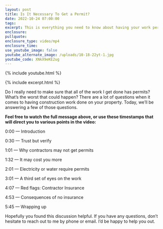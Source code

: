 ```yaml
---
layout: post
title: Is It Necessary To Get a Permit?
date: 2022-10-24 07:00:00
tags:
excerpt: This is everything you need to know about having your work permitted.
enclosure:
pullquote:
enclosure_type: video/mp4
enclosure_time:
use_youtube_image: false
youtube_alternate_image: /uploads/10-18-22yt-1.jpg
youtube_code: XNkX9eKE2ug
---
```

{% include youtube.html %}

{% include excerpt.html %}

Do I really need to make sure that all of the work I get done has permits? What’s the worst that could happen? There are a lot of questions when it comes to having construction work done on your property. Today, we’ll be answering a few of those questions.

**Feel free to watch the full message above, or use these timestamps that will direct you to various points in the video:**

0:00 — Introduction

0:30 — Trust but verify

1:01 — Why contractors may not get permits

1:32 — It may cost you more

2:01 — Electricity or water require permits

3:01 — A third set of eyes on the work

4:07 — Red flags: Contractor Insurance

4:53 — Consequences of no insurance

5:45 — Wrapping up

Hopefully you found this discussion helpful. If you have any questions, don’t hesitate to reach out to me by phone or email. I’d be happy to help you out.
